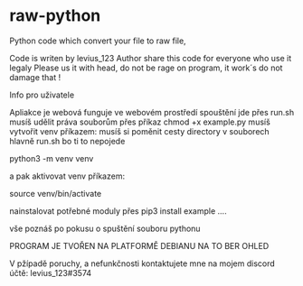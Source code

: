 # raw-python
Python code which convert your file to raw file,

Code is writen by levius_123
Author share this code for everyone who use it legaly
Please us it with head, do not be rage on program, it work´s do not damage that !


Info pro uživatele

Apliakce je webová funguje ve webovém prostředí
spouštění jde přes run.sh
musíš udělit práva souborům přes příkaz 
chmod +x example.py
musíš vytvořit venv příkazem:
musíš si poměnit cesty directory v souborech hlavně run.sh bo ti to nepojede

python3 -m venv venv

a pak aktivovat venv příkazem:

source venv/bin/activate



nainstalovat potřebné moduly přes pip3 install example ....

vše poznáš po pokusu o spuštění souboru pythonu

PROGRAM JE TVOŘEN NA PLATFORMĚ DEBIANU NA TO BER OHLED


V pžípadě poruchy, a nefunkčnosti kontaktujete mne na mojem discord účtě: levius_123#3574

